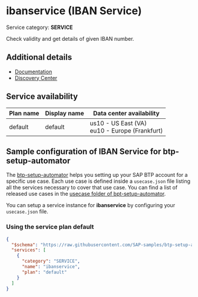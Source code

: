 # **ibanservice** (IBAN Service)

Service category: **SERVICE**

Check validity and get details of given IBAN number.

## Additional details

- [Documentation](https://help.sap.com/docs/IBAN_SERVICE)
- [Discovery Center]( https://discovery-center.cloud.sap/serviceCatalog/iban-service)

## Service availability

| Plan name | Display name | Data center availability  |
|------|----------------|---------------------------|
|  default  |  default  | us10 - US East (VA)<br> eu10 - Europe (Frankfurt)  |

## Sample configuration of **IBAN Service** for btp-setup-automator

The [btp-setup-automator](https://github.com/SAP-samples/btp-setup-automator) helps you setting up your SAP BTP account for a specific use case. Each use case is defined inside a `usecase.json` file listing all the services necessary to cover that use case. You can find a list of released use cases in the [usecase folder of bpt-setup-automator](https://github.com/SAP-samples/btp-setup-automator/tree/main/usecases).

You can setup a service instance for **ibanservice** by configuring your `usecase.json` file.

### Using the service plan **default**

```json
{
  "$schema": "https://raw.githubusercontent.com/SAP-samples/btp-setup-automator/main/libs/btpsa-usecase.json",
  "services": [
    {
      "category": "SERVICE",
      "name": "ibanservice",
      "plan": "default"
    }
  ]
}
```
